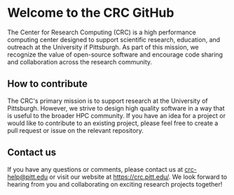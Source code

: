 # Welcome to the CRC GitHub

The Center for Research Computing (CRC) is a high performance computing center designed to support scientific research, education, and outreach at the University if Pittsburgh.
As part of this mission, we recognize the value of open-source software and encourage code sharing and collaboration across the research community.

## How to contribute

The CRC's primary mission is to support research at the University of Pittsburgh.
However, we strive to design high quality software in a way that is useful to the broader HPC community.
If you have an idea for a project or would like to contribute to an existing project, please feel free to create a pull request or issue on the relevant repository.

## Contact us

If you have any questions or comments, please contact us at crc-help@pitt.edu or visit our website at https://crc.pitt.edu/. We look forward to hearing from you and collaborating on exciting research projects together!
